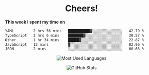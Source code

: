 <h1 align="center">Cheers!</h1>

**This week I spent my time on**
<!--START_SECTION:waka-->

```txt
YAML         2 hrs 56 mins   ██████████▓░░░░░░░░░░░░░░   42.79 %
TypeScript   2 hrs 6 mins    ███████▓░░░░░░░░░░░░░░░░░   30.57 %
Other        1 hr 34 mins    █████▓░░░░░░░░░░░░░░░░░░░   22.87 %
JavaScript   12 mins         ▓░░░░░░░░░░░░░░░░░░░░░░░░   02.96 %
JSON         2 mins          ░░░░░░░░░░░░░░░░░░░░░░░░░   00.63 %
```

<!--END_SECTION:waka-->

<p align="center"><img src="https://github-readme-stats.vercel.app/api/top-langs/?username=thnkrn&layout=compact&hide=html&theme=tokyonight" alt="Most Used Languages" /></p>

<p align="center"><img src="https://github-readme-stats.vercel.app/api?username=thnkrn&show_icons=true&count_private=true&theme=tokyonight&show=reviews&hide_rank=false&rank_icon=github" alt="GitHub Stats" /></p>

<!-- <p align="center"><a href="https://wakatime.com"><img src="https://wakatime.com/share/@thnkrn/40092326-d1bd-471b-89da-9a7c63939402.png" /></p>
 -->
